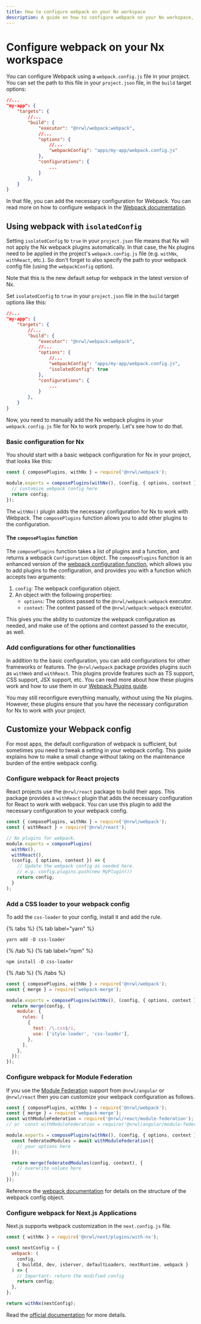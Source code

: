 ```yaml
---
title: How to configure webpack on your Nx workspace
description: A guide on how to configure webpack on your Nx workspace, and instructions on how to customize your webpack configuration
---
```


# Configure webpack on your Nx workspace

You can configure Webpack using a `webpack.config.js` file in your project. You can set the path to this file in your `project.json` file, in the `build` target options:

```json
//...
"my-app": {
    "targets": {
        //...
        "build": {
            "executor": "@nrwl/webpack:webpack",
            //...
            "options": {
                //...
                "webpackConfig": "apps/my-app/webpack.config.js"
            },
            "configurations": {
                ...
            }
        },
    }
}
```

In that file, you can add the necessary configuration for Webpack. You can read more on how to configure webpack in the [Webpack documentation](https://webpack.js.org/concepts/configuration/).

## Using webpack with `isolatedConfig`

Setting `isolatedConfig` to `true` in your `project.json` file means that Nx will not apply the Nx webpack plugins automatically. In that case, the Nx plugins need to be applied in the project's `webpack.config.js` file (e.g. `withNx`, `withReact`, etc.). So don't forget to also specify the path to your webpack config file (using the `webpackConfig` option).

Note that this is the new default setup for webpack in the latest version of Nx.

Set `isolatedConfig` to `true` in your `project.json` file in the `build` target options like this:

```json
//...
"my-app": {
    "targets": {
        //...
        "build": {
            "executor": "@nrwl/webpack:webpack",
            //...
            "options": {
                //...
                "webpackConfig": "apps/my-app/webpack.config.js",
                "isolatedConfig": true
            },
            "configurations": {
                ...
            }
        },
    }
}
```

Now, you need to manually add the Nx webpack plugins in your `webpack.config.js` file for Nx to work properly. Let's see how to do that.

### Basic configuration for Nx

You should start with a basic webpack configuration for Nx in your project, that looks like this:

```js {% fileName="apps/my-app/webpack.config.js" %}
const { composePlugins, withNx } = require('@nrwl/webpack');

module.exports = composePlugins(withNx(), (config, { options, context }) => {
  // customize webpack config here
  return config;
});
```

The `withNx()` plugin adds the necessary configuration for Nx to work with Webpack. The `composePlugins` function allows you to add other plugins to the configuration.

#### The `composePlugins` function

The `composePlugins` function takes a list of plugins and a function, and returns a webpack `Configuration` object. The `composePlugins` function is an enhanced version of the [webpack configuration function](https://webpack.js.org/configuration/configuration-types/#exporting-a-function), which allows you to add plugins to the configuration, and provides you with a function which accepts two arguments:

1. `config`: The webpack configuration object.
2. An object with the following properties:
   - `options`: The options passed to the `@nrwl/webpack:webpack` executor.
   - `context`: The context passed of the `@nrwl/webpack:webpack` executor.

This gives you the ability to customize the webpack configuration as needed, and make use of the options and context passed to the executor, as well.

### Add configurations for other functionalities

In addition to the basic configuration, you can add configurations for other frameworks or features. The `@nrwl/webpack` package provides plugins such as `withWeb` and `withReact`. This plugins provide features such as TS support, CSS support, JSX support, etc. You can read more about how these plugins work and how to use them in our [Webpack Plugins guide](/packages/webpack/documents/webpack-plugins).

You may still reconfigure everything manually, without using the Nx plugins. However, these plugins ensure that you have the necessary configuration for Nx to work with your project.

## Customize your Webpack config

For most apps, the default configuration of webpack is sufficient, but sometimes you need to tweak a setting in your webpack config. This guide explains how to make a small change without taking on the maintenance burden of the entire webpack config.

### Configure webpack for React projects

React projects use the `@nrwl/react` package to build their apps. This package provides a `withReact` plugin that adds the necessary configuration for React to work with webpack. You can use this plugin to add the necessary configuration to your webpack config.

```js {% fileName="apps/my-app/webpack.config.js" %}
const { composePlugins, withNx } = require('@nrwl/webpack');
const { withReact } = require('@nrwl/react');

// Nx plugins for webpack.
module.exports = composePlugins(
  withNx(),
  withReact(),
  (config, { options, context }) => {
    // Update the webpack config as needed here.
    // e.g. config.plugins.push(new MyPlugin())
    return config;
  }
);
```

### Add a CSS loader to your webpack config

To add the `css-loader` to your config, install it and add the rule.

{% tabs %}
{% tab label="yarn" %}

```shell
yarn add -D css-loader
```

{% /tab %}
{% tab label="npm" %}

```shell
npm install -D css-loader
```

{% /tab %}
{% /tabs %}

```js {% fileName="apps/my-app/webpack.config.js" %}
const { composePlugins, withNx } = require('@nrwl/webpack');
const { merge } = require('webpack-merge');

module.exports = composePlugins(withNx(), (config, { options, context }) => {
  return merge(config, {
    module: {
      rules: [
        {
          test: /\.css$/i,
          use: ['style-loader', 'css-loader'],
        },
      ],
    },
  });
});
```

### Configure webpack for Module Federation

If you use the [Module Federation](/recipes/module-federation/faster-builds) support from `@nrwl/angular` or `@nrwl/react` then
you can customize your webpack configuration as follows.

```js {% fileName="apps/my-app/webpack.config.js" %}
const { composePlugins, withNx } = require('@nrwl/webpack');
const { merge } = require('webpack-merge');
const withModuleFederation = require('@nrwl/react/module-federation');
// or `const withModuleFederation = require('@nrwl/angular/module-federation');`

module.exports = composePlugins(withNx(), (config, { options, context }) => {
  const federatedModules = await withModuleFederation({
    // your options here
  });

  return merge(federatedModules(config, context), {
    // overwrite values here
  });
});
```

Reference the [webpack documentation](https://webpack.js.org/configuration/) for details on the structure of the webpack
config object.

### Configure webpack for Next.js Applications

Next.js supports webpack customization in the `next.config.js` file.

```js {% fileName="next.config.js" %}
const { withNx } = require('@nrwl/next/plugins/with-nx');

const nextConfig = {
  webpack: (
    config,
    { buildId, dev, isServer, defaultLoaders, nextRuntime, webpack }
  ) => {
    // Important: return the modified config
    return config;
  },
};

return withNx(nextConfig);
```

Read the [official documentation](https://nextjs.org/docs/api-reference/next.config.js/custom-webpack-config) for more details.
